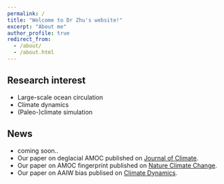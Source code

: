 ```yaml
---
permalink: /
title: "Welcome to Dr Zhu's website!"
excerpt: "About me"
author_profile: true
redirect_from: 
  - /about/
  - /about.html
---
```


Research interest
------
* Large-scale ocean circulation
* Climate dynamics
* (Paleo-)climate simulation

News
------
* coming soon..
* Our paper on deglacial AMOC published on [Journal of Climate](https://journals.ametsoc.org/view/journals/clim/34/18/JCLI-D-21-0125.1.xml).
* Our paper on AMOC fingerprint published on [Nature Climate Change](https://www.nature.com/articles/s41558-020-0897-7).
* Our paper on AAIW bias publised on [Climate Dynamics](https://link.springer.com/article/10.1007/s00382-017-3828-1).
